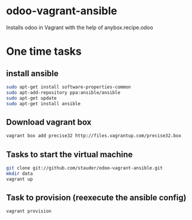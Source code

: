 # odoo-vagrant-ansible
Installs odoo in Vagrant with the help of anybox.recipe.odoo

# One time tasks
## install ansible
```bash
sudo apt-get install software-properties-common
sudo apt-add-repository ppa:ansible/ansible
sudo apt-get update
sudo apt-get install ansible
```

## Download vagrant box
```bash
vagrant box add precise32 http://files.vagrantup.com/precise32.box
```

## Tasks to start the virtual machine
```bash
git clone git://github.com/stauder/odoo-vagrant-ansible.git
mkdir data
vagrant up
```

## Task to provision (reexecute the ansible config)
```bash
vagrant provision
```

